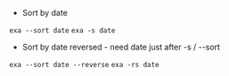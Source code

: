 - Sort by date

`exa --sort date`
`exa -s date`

- Sort by date reversed - need date just after -s / --sort

`exa --sort date --reverse`
`exa -rs date`
